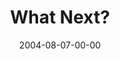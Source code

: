 ---
layout: message
category: message
series: "VIRUS"
title: "What Next?"
date: 2004-08-07-00-00
message_id: 159
audio: "http://s3.amazonaws.com/crossroads-media/message/audio/VIRUS_06_08-07-04_What_Next.mp3"
audio-duration: "38:17"
explicit: false
---